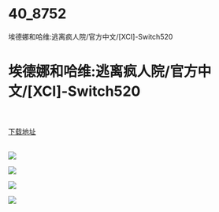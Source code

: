 # 40_8752
埃德娜和哈维:逃离疯人院/官方中文/[XCI]-Switch520
# 埃德娜和哈维:逃离疯人院/官方中文/[XCI]-Switch520
 <br/></br>
[下载地址](https://www.switch520.cc/article/8752 "下载地址")
<br/></br>

<p><span style="color: #ffffff;"><strong><img src="https://www.switch520.cc/muke_img/upload_art_editor_20210101-1_613123d27b158c590580b80253ad5611.jpg"></strong></span></p>
<p><span style="color: #ffffff;"><strong><img src="https://www.switch520.cc/muke_img/upload_art_editor_20210101-1_f9935d5f9bd986cd789b34ed8d0fac10.jpg"></strong></span></p>
<p><span style="color: #ffffff;"><strong><img src="https://www.switch520.cc/muke_img/upload_art_editor_20210101-1_a16a06b27aa862d5e0ede8f3b2ad315c.jpg"></strong></span></p>
<p><span style="color: #ffffff;"><strong><img src="https://www.switch520.cc/muke_img/upload_art_editor_20210101-1_efcf56a2454112504e611f9750fb3de0.jpg">&nbsp;</strong></span></p>
<p><span style="color: #ffffff;"><strong>&nbsp;</strong></span></p>
